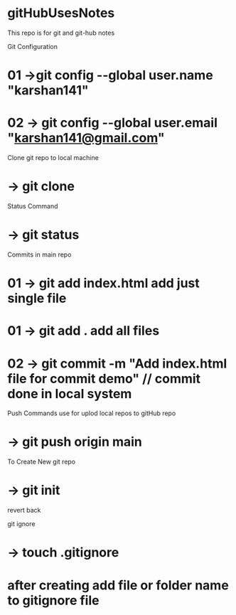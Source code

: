 # gitHubUsesNotes
This repo is for git and git-hub notes


Git Configuration

# 01 ->git config --global user.name "karshan141"
# 02 -> git config --global user.email "karshan141@gmail.com"

Clone git repo to local machine
# -> git clone <link of repo >

Status Command
# -> git status

Commits in main repo

# 01 -> git add  index.html add just single file
# 01 -> git add . add all files

# 02 -> git commit -m "Add index.html file for commit demo" // commit done in local system

Push Commands use for uplod local repos to gitHub repo

# -> git push origin main

To Create New git repo

# -> git init

revert back

git ignore 

# -> touch .gitignore
# after creating add file or folder name to gitignore file

